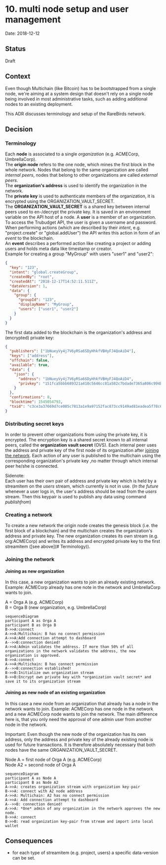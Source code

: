 # 10. multi node setup and user management

Date: 2018-12-12

## Status

Draft

## Context

Even though Multichain (like Bitcoin) has to be bootstrapped from a single node, we're aiming at a system design that doesn't rely on a single node being involved in most administrative tasks, such as adding additional nodes to an existing deployment.

This ADR discusses terminology and setup of the RareBirds network.

## Decision

### Terminology

Each **node** is associated to a single _organization_ (e.g. ACMECorp, UmbrellaCorp).<br>
The **origin node** refers to the one node, which mines the first block in the whole network. Nodes that belong to the same organization are called _internal peers_, nodes that belong to other organizations are called _external peers_.<br>
The **organization's address** is used to identify the organization in the network.<br>
The **private key** is used to authenticate members of the organization, it is encrypted using the ORGANIZATION_VAULT_SECRET.<br>
The **ORGANIZATION_VAULT_SECRET** is a shared key between internal peers used to en-/decrypt the private key. It is saved in an environment variable on the API host of a node.
A **user** is a member of an organization. To access the Trubudget API, the user is given a username and password. When performing actions (which are described by their _intent_, e.g. "project.create" or "global.addUser") the API writes this action in form of an _event_ to the blockchain.<br>
An **event** describes a performed action like creating a project or adding users and holds meta data like timestamp or creator.<br>
Example for creating a group "MyGroup" with users "user1" and "user2":

```json
{
  "key": "123",
  "intent": "global.createGroup",
  "createdBy": "root",
  "createdAt": "2018-12-17T14:52:11.511Z",
  "dataVersion": 1,
  "data": {
    "group": {
      "groupId": "123",
      "displayName": "MyGroup",
      "users": ["user1", "user2"]
    }
  }
}
```

The first data added to the blockchain is the organization's address and (encrypted) private key:

```json
{
  "publishers": ["1bNueyVy4j7V6yRSa6SDyHhkfVBHyFJ4QoAiD4"],
  "keys": ["address"],
  "offchain": false,
  "available": true,
  "data": {
    "json": {
      "address": "1bNueyVy4j7V6yRSa6SDyHhkfVBHyFJ4QoAiD4",
      "privkey": "151fca5bbb689321a410c5646cc81a582c7bdade7365a806c994b530b9f28689e67b29af306996f0e95ea47a0ec66fc0bca9c78b7ce7510f71e95111a476d0cb6799b431b249d5a632ddc45aa1984f8fe8c2bcbd903bc6d9c6b8ba8458efb5b5"
    }
  },
  "confirmations": 8,
  "blocktime": 1545054793,
  "txid": "c3ce3a37669d7ce005c7813a1e9a97152fac873cc9149ad81eadea5f78c6718e"
}
```

### Distributing secret keys

In order to prevent other organizations from using the private key, it is encrypted.
The encryption key is a shared secret known to all internal peers, called the **organization vault secret** (OVS).
Each internal peer uses the address and private key of the first node of its organization after [joining the network](#joining-as-new-node-of-an-existing-organization).
Each action of any user is published to the multichain using the corresponding organization's private key ,no matter through which internal peer he/she is connected.

Sidenote: <br>
Each user has their own pair of address and private key which is held by a streamitem on the _users_ stream, which currently is not in use.
(_In the future_ whenever a user logs in, the user's address should be read from the _users_ stream. Then this keypair is used to publish any data using command _publishfrom_)

### Creating a network

To create a new network the origin node creates the genesis block (i.e. the first block of a blockchain) and the multichain creates the organization's address and private key. The new organization creates its own stream (e.g. org:ACMECorp) and writes its address and encrypted private key to the first streamitem ([see above](# Terminology)).

### Joining the network

#### Joining as new organization

In this case, a new organization wants to join an already existing network. Example: ACMECorp already has one note in the network and UmbrellaCorp wants to join.

A = Orga A (e.g. ACMECorp)<br>
B = Orga B (new organization, e.g. UmbrellaCorp)

```mermaid
sequenceDiagram
participant A as Orga A
participant B as Orga B
B->>A:connect
A->>A:Multichain: B has no connect permission
A->>A:Add connection attempt to dashboard
A-->>B:connection denied!
A->>A:Admin validates the address. If more than 50% of all organizations in the network validates the address, the new organization is approved.
B->>A:connect
A->>A:Multichain: B has connect permission
A-->>B:connection established!
B->>B:Initialize own organization stream
B->>B:Encrypt own private key with *organization vault secret* and save it to its organization stream
```

#### Joining as new node of an existing organization

In this case a new node from an organization that already has a node in the network wants to join. Example: ACMECorp has one node in the network and a new ACMECorp node wants to join the network.
The main difference here is, that you only need the approval of one admin user from another node in the network.

Important: Even though the new node of the organization has its own address, only the address and private key of the already existing node is used for future transactions. It is therefore absolutely necessary that both nodes have the same ORGANIZATION_VAULT_SECRET.

Node A = first node of Orga A (e.g. ACMECorp)<br>
Node A2 = second node of Orga A

```mermaid
sequenceDiagram
participant A as Node A
participant B as Node A2
A->>A: creates organization stream with organization key-pair
B->>A: connect with A2 node address
A->>A: Multichain: A2 has no connect permission
A->>A: Add connection attempt to dashboard
A-->>B: connection denied!
A->>A: *One* admin of any organization in the network approves the new node.
B->>A: connect
B->>B: read organization key-pair from stream and import into local wallet
```

## Consequences

- for each type of streamitem (e.g. project, users) a specific data-version can be set.
